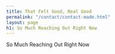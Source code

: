 ```yaml
---
title: That Felt Good, Real Good
permalink: "/contact/contact-made.html"
layout: page
h1: So Much Reaching Out Right Now
---
```


So Much Reaching Out Right Now
